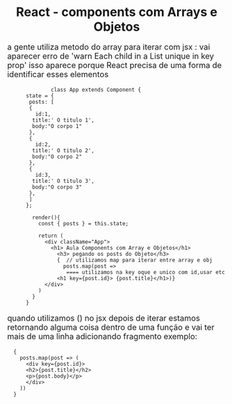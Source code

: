 <h1 align="center">  React - components com Arrays e Objetos </h1>


<p style="font-size:18px;">
  a gente utiliza metodo do array para iterar com jsx :
  vai aparecer erro de 'warn Each child in  a List unique in key prop'
  isso aparece porque React precisa de uma forma de identificar esses elementos


                  class App extends Component {
          state = { 
           posts: [
           {
             id:1,
            title:' O titulo 1',
            body:"O corpo 1"
           },
           {
             id:2,
            title:' O titulo 2',
            body:"O corpo 2"
           },
           {
             id:3,
            title:' O titulo 3',
            body:"O corpo 3"
           },
           ]
          };  
  
            render(){
              const { posts } = this.state;

              return (
                <div className="App">
                  <h1> Aula Components com Array e Objetos</h1>
                    <h3> pegando os posts do Objeto</h3>
                    {  // utilizamos map para iterar entre array e obj
                      posts.map(post => 
                       ==== utilizamos na key oque e unico com id,usar etc
                    <h1 key={post.id}> {post.title}</h1>)}
                </div>
              )
            }
          }

<p style="font-size:18px;">
      quando utilizamos () no jsx depois de iterar estamos retornando alguma 
      coisa dentro de uma função e vai ter mais de uma linha adicionando 
      fragmento exemplo: 

      {
        posts.map(post => (
          <div key={post.id}>
          <h2>{post.title}</h2>
          <p>{post.body}</p>
          </div>
        ))
      }